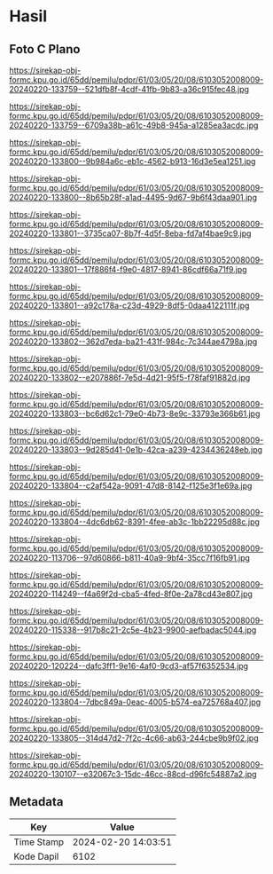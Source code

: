 # Hasil

## Foto C Plano

https://sirekap-obj-formc.kpu.go.id/65dd/pemilu/pdpr/61/03/05/20/08/6103052008009-20240220-133759--521dfb8f-4cdf-41fb-9b83-a36c915fec48.jpg

https://sirekap-obj-formc.kpu.go.id/65dd/pemilu/pdpr/61/03/05/20/08/6103052008009-20240220-133759--6709a38b-a61c-49b8-945a-a1285ea3acdc.jpg

https://sirekap-obj-formc.kpu.go.id/65dd/pemilu/pdpr/61/03/05/20/08/6103052008009-20240220-133800--9b984a6c-eb1c-4562-b913-16d3e5ea1251.jpg

https://sirekap-obj-formc.kpu.go.id/65dd/pemilu/pdpr/61/03/05/20/08/6103052008009-20240220-133800--8b65b28f-a1ad-4495-9d67-9b6f43daa901.jpg

https://sirekap-obj-formc.kpu.go.id/65dd/pemilu/pdpr/61/03/05/20/08/6103052008009-20240220-133801--3735ca07-8b7f-4d5f-8eba-fd7af4bae9c9.jpg

https://sirekap-obj-formc.kpu.go.id/65dd/pemilu/pdpr/61/03/05/20/08/6103052008009-20240220-133801--17f886f4-f9e0-4817-8941-86cdf66a71f9.jpg

https://sirekap-obj-formc.kpu.go.id/65dd/pemilu/pdpr/61/03/05/20/08/6103052008009-20240220-133801--a92c178a-c23d-4929-8df5-0daa4122111f.jpg

https://sirekap-obj-formc.kpu.go.id/65dd/pemilu/pdpr/61/03/05/20/08/6103052008009-20240220-133802--362d7eda-ba21-431f-984c-7c344ae4798a.jpg

https://sirekap-obj-formc.kpu.go.id/65dd/pemilu/pdpr/61/03/05/20/08/6103052008009-20240220-133802--e207886f-7e5d-4d21-95f5-f78faf91882d.jpg

https://sirekap-obj-formc.kpu.go.id/65dd/pemilu/pdpr/61/03/05/20/08/6103052008009-20240220-133803--bc6d62c1-79e0-4b73-8e9c-33793e366b61.jpg

https://sirekap-obj-formc.kpu.go.id/65dd/pemilu/pdpr/61/03/05/20/08/6103052008009-20240220-133803--9d285d41-0e1b-42ca-a239-4234436248eb.jpg

https://sirekap-obj-formc.kpu.go.id/65dd/pemilu/pdpr/61/03/05/20/08/6103052008009-20240220-133804--c2af542a-9091-47d8-8142-f125e3f1e69a.jpg

https://sirekap-obj-formc.kpu.go.id/65dd/pemilu/pdpr/61/03/05/20/08/6103052008009-20240220-133804--4dc6db62-8391-4fee-ab3c-1bb22295d88c.jpg

https://sirekap-obj-formc.kpu.go.id/65dd/pemilu/pdpr/61/03/05/20/08/6103052008009-20240220-113706--97d60866-b811-40a9-9bf4-35cc7f16fb91.jpg

https://sirekap-obj-formc.kpu.go.id/65dd/pemilu/pdpr/61/03/05/20/08/6103052008009-20240220-114249--f4a69f2d-cba5-4fed-8f0e-2a78cd43e807.jpg

https://sirekap-obj-formc.kpu.go.id/65dd/pemilu/pdpr/61/03/05/20/08/6103052008009-20240220-115338--917b8c21-2c5e-4b23-9900-aefbadac5044.jpg

https://sirekap-obj-formc.kpu.go.id/65dd/pemilu/pdpr/61/03/05/20/08/6103052008009-20240220-120224--dafc3ff1-9e16-4af0-9cd3-af57f6352534.jpg

https://sirekap-obj-formc.kpu.go.id/65dd/pemilu/pdpr/61/03/05/20/08/6103052008009-20240220-133804--7dbc849a-0eac-4005-b574-ea725768a407.jpg

https://sirekap-obj-formc.kpu.go.id/65dd/pemilu/pdpr/61/03/05/20/08/6103052008009-20240220-133805--314d47d2-7f2c-4c66-ab63-244cbe9b9f02.jpg

https://sirekap-obj-formc.kpu.go.id/65dd/pemilu/pdpr/61/03/05/20/08/6103052008009-20240220-130107--e32067c3-15dc-46cc-88cd-d96fc54887a2.jpg


## Metadata

| Key        | Value               |
| ---------- | ------------------- |
| Time Stamp | 2024-02-20 14:03:51 |
| Kode Dapil | 6102                |



